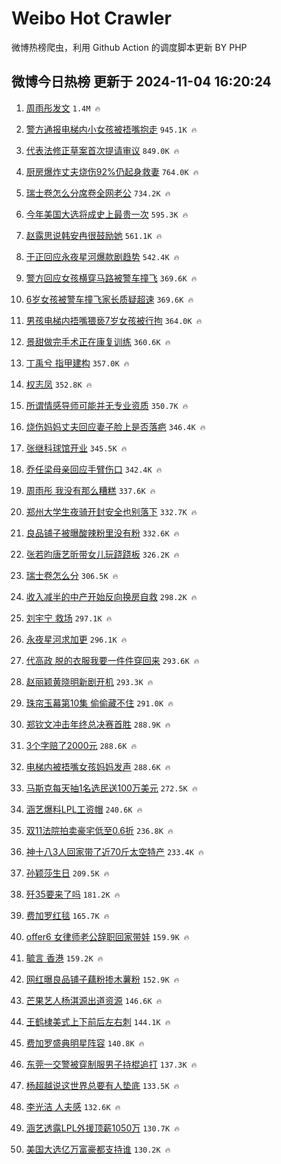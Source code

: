 # Weibo Hot Crawler 



微博热榜爬虫，利用 Github Action 的调度脚本更新 BY PHP 


## 微博今日热榜 更新于 2024-11-04 16:20:24 
1. [周雨彤发文](https://s.weibo.com/weibo?q=%23%E5%91%A8%E9%9B%A8%E5%BD%A4%E5%8F%91%E6%96%87%23&t=31&band_rank=1&Refer=top) `1.4M 🔥` 

1. [警方通报电梯内小女孩被捂嘴抱走](https://s.weibo.com/weibo?q=%23%E8%AD%A6%E6%96%B9%E9%80%9A%E6%8A%A5%E7%94%B5%E6%A2%AF%E5%86%85%E5%B0%8F%E5%A5%B3%E5%AD%A9%E8%A2%AB%E6%8D%82%E5%98%B4%E6%8A%B1%E8%B5%B0%23&t=31&band_rank=2&Refer=top) `945.1K 🔥` 

1. [代表法修正草案首次提请审议](https://s.weibo.com/weibo?q=%23%E4%BB%A3%E8%A1%A8%E6%B3%95%E4%BF%AE%E6%AD%A3%E8%8D%89%E6%A1%88%E9%A6%96%E6%AC%A1%E6%8F%90%E8%AF%B7%E5%AE%A1%E8%AE%AE%23&t=31&band_rank=3&Refer=top) `849.0K 🔥` 

1. [厨房爆炸丈夫烧伤92%仍起身救妻](https://s.weibo.com/weibo?q=%23%E5%8E%A8%E6%88%BF%E7%88%86%E7%82%B8%E4%B8%88%E5%A4%AB%E7%83%A7%E4%BC%A492%25%E4%BB%8D%E8%B5%B7%E8%BA%AB%E6%95%91%E5%A6%BB%23&t=31&band_rank=4&Refer=top) `764.0K 🔥` 

1. [瑞士卷怎么分席卷全网老公](https://s.weibo.com/weibo?q=%23%E7%91%9E%E5%A3%AB%E5%8D%B7%E6%80%8E%E4%B9%88%E5%88%86%E5%B8%AD%E5%8D%B7%E5%85%A8%E7%BD%91%E8%80%81%E5%85%AC%23&t=31&band_rank=5&Refer=top) `734.2K 🔥` 

1. [今年美国大选将成史上最贵一次](https://s.weibo.com/weibo?q=%23%E4%BB%8A%E5%B9%B4%E7%BE%8E%E5%9B%BD%E5%A4%A7%E9%80%89%E5%B0%86%E6%88%90%E5%8F%B2%E4%B8%8A%E6%9C%80%E8%B4%B5%E4%B8%80%E6%AC%A1%23&t=31&band_rank=6&Refer=top) `595.3K 🔥` 

1. [赵露思说韩安冉很鼓励她](https://s.weibo.com/weibo?q=%23%E8%B5%B5%E9%9C%B2%E6%80%9D%E8%AF%B4%E9%9F%A9%E5%AE%89%E5%86%89%E5%BE%88%E9%BC%93%E5%8A%B1%E5%A5%B9%23&t=31&band_rank=7&Refer=top) `561.1K 🔥` 

1. [于正回应永夜星河爆款剧趋势](https://s.weibo.com/weibo?q=%23%E4%BA%8E%E6%AD%A3%E5%9B%9E%E5%BA%94%E6%B0%B8%E5%A4%9C%E6%98%9F%E6%B2%B3%E7%88%86%E6%AC%BE%E5%89%A7%E8%B6%8B%E5%8A%BF%23&t=31&band_rank=8&Refer=top) `542.4K 🔥` 

1. [警方回应女孩横穿马路被警车撞飞](https://s.weibo.com/weibo?q=%23%E8%AD%A6%E6%96%B9%E5%9B%9E%E5%BA%94%E5%A5%B3%E5%AD%A9%E6%A8%AA%E7%A9%BF%E9%A9%AC%E8%B7%AF%E8%A2%AB%E8%AD%A6%E8%BD%A6%E6%92%9E%E9%A3%9E%23&t=31&band_rank=9&Refer=top) `369.6K 🔥` 

1. [6岁女孩被警车撞飞家长质疑超速](https://s.weibo.com/weibo?q=%236%E5%B2%81%E5%A5%B3%E5%AD%A9%E8%A2%AB%E8%AD%A6%E8%BD%A6%E6%92%9E%E9%A3%9E%E5%AE%B6%E9%95%BF%E8%B4%A8%E7%96%91%E8%B6%85%E9%80%9F%23&t=31&band_rank=10&Refer=top) `369.6K 🔥` 

1. [男孩电梯内捂嘴猥亵7岁女孩被行拘](https://s.weibo.com/weibo?q=%23%E7%94%B7%E5%AD%A9%E7%94%B5%E6%A2%AF%E5%86%85%E6%8D%82%E5%98%B4%E7%8C%A5%E4%BA%B57%E5%B2%81%E5%A5%B3%E5%AD%A9%E8%A2%AB%E8%A1%8C%E6%8B%98%23&t=31&band_rank=11&Refer=top) `364.0K 🔥` 

1. [景甜做完手术正在康复训练](https://s.weibo.com/weibo?q=%23%E6%99%AF%E7%94%9C%E5%81%9A%E5%AE%8C%E6%89%8B%E6%9C%AF%E6%AD%A3%E5%9C%A8%E5%BA%B7%E5%A4%8D%E8%AE%AD%E7%BB%83%23&t=31&band_rank=12&Refer=top) `360.6K 🔥` 

1. [丁禹兮 指甲建构](https://s.weibo.com/weibo?q=%E4%B8%81%E7%A6%B9%E5%85%AE%20%E6%8C%87%E7%94%B2%E5%BB%BA%E6%9E%84&t=31&band_rank=13&Refer=top) `357.0K 🔥` 

1. [权志凤](https://s.weibo.com/weibo?q=%E6%9D%83%E5%BF%97%E5%87%A4&t=31&band_rank=14&Refer=top) `352.8K 🔥` 

1. [所谓情感导师可能并无专业资质](https://s.weibo.com/weibo?q=%23%E6%89%80%E8%B0%93%E6%83%85%E6%84%9F%E5%AF%BC%E5%B8%88%E5%8F%AF%E8%83%BD%E5%B9%B6%E6%97%A0%E4%B8%93%E4%B8%9A%E8%B5%84%E8%B4%A8%23&t=31&band_rank=15&Refer=top) `350.7K 🔥` 

1. [烧伤妈妈丈夫回应妻子脸上是否落疤](https://s.weibo.com/weibo?q=%23%E7%83%A7%E4%BC%A4%E5%A6%88%E5%A6%88%E4%B8%88%E5%A4%AB%E5%9B%9E%E5%BA%94%E5%A6%BB%E5%AD%90%E8%84%B8%E4%B8%8A%E6%98%AF%E5%90%A6%E8%90%BD%E7%96%A4%23&t=31&band_rank=16&Refer=top) `346.4K 🔥` 

1. [张继科球馆开业](https://s.weibo.com/weibo?q=%E5%BC%A0%E7%BB%A7%E7%A7%91%E7%90%83%E9%A6%86%E5%BC%80%E4%B8%9A&t=31&band_rank=17&Refer=top) `345.5K 🔥` 

1. [乔任梁母亲回应手臂伤口](https://s.weibo.com/weibo?q=%23%E4%B9%94%E4%BB%BB%E6%A2%81%E6%AF%8D%E4%BA%B2%E5%9B%9E%E5%BA%94%E6%89%8B%E8%87%82%E4%BC%A4%E5%8F%A3%23&t=31&band_rank=18&Refer=top) `342.4K 🔥` 

1. [周雨彤 我没有那么糟糕](https://s.weibo.com/weibo?q=%E5%91%A8%E9%9B%A8%E5%BD%A4%20%E6%88%91%E6%B2%A1%E6%9C%89%E9%82%A3%E4%B9%88%E7%B3%9F%E7%B3%95&t=31&band_rank=19&Refer=top) `337.6K 🔥` 

1. [郑州大学生夜骑开封安全也别落下](https://s.weibo.com/weibo?q=%23%E9%83%91%E5%B7%9E%E5%A4%A7%E5%AD%A6%E7%94%9F%E5%A4%9C%E9%AA%91%E5%BC%80%E5%B0%81%E5%AE%89%E5%85%A8%E4%B9%9F%E5%88%AB%E8%90%BD%E4%B8%8B%23&t=31&band_rank=20&Refer=top) `332.7K 🔥` 

1. [良品铺子被曝酸辣粉里没有粉](https://s.weibo.com/weibo?q=%23%E8%89%AF%E5%93%81%E9%93%BA%E5%AD%90%E8%A2%AB%E6%9B%9D%E9%85%B8%E8%BE%A3%E7%B2%89%E9%87%8C%E6%B2%A1%E6%9C%89%E7%B2%89%23&t=31&band_rank=21&Refer=top) `332.6K 🔥` 

1. [张若昀唐艺昕带女儿玩跷跷板](https://s.weibo.com/weibo?q=%23%E5%BC%A0%E8%8B%A5%E6%98%80%E5%94%90%E8%89%BA%E6%98%95%E5%B8%A6%E5%A5%B3%E5%84%BF%E7%8E%A9%E8%B7%B7%E8%B7%B7%E6%9D%BF%23&t=31&band_rank=22&Refer=top) `326.2K 🔥` 

1. [瑞士卷怎么分](https://s.weibo.com/weibo?q=%E7%91%9E%E5%A3%AB%E5%8D%B7%E6%80%8E%E4%B9%88%E5%88%86&t=31&band_rank=23&Refer=top) `306.5K 🔥` 

1. [收入减半的中产开始反向换房自救](https://s.weibo.com/weibo?q=%23%E6%94%B6%E5%85%A5%E5%87%8F%E5%8D%8A%E7%9A%84%E4%B8%AD%E4%BA%A7%E5%BC%80%E5%A7%8B%E5%8F%8D%E5%90%91%E6%8D%A2%E6%88%BF%E8%87%AA%E6%95%91%23&t=31&band_rank=24&Refer=top) `298.2K 🔥` 

1. [刘宇宁 救场](https://s.weibo.com/weibo?q=%E5%88%98%E5%AE%87%E5%AE%81%20%E6%95%91%E5%9C%BA&t=31&band_rank=25&Refer=top) `297.1K 🔥` 

1. [永夜星河求加更](https://s.weibo.com/weibo?q=%E6%B0%B8%E5%A4%9C%E6%98%9F%E6%B2%B3%E6%B1%82%E5%8A%A0%E6%9B%B4&t=31&band_rank=26&Refer=top) `296.1K 🔥` 

1. [代高政 脱的衣服我要一件件穿回来](https://s.weibo.com/weibo?q=%E4%BB%A3%E9%AB%98%E6%94%BF%20%E8%84%B1%E7%9A%84%E8%A1%A3%E6%9C%8D%E6%88%91%E8%A6%81%E4%B8%80%E4%BB%B6%E4%BB%B6%E7%A9%BF%E5%9B%9E%E6%9D%A5&t=31&band_rank=27&Refer=top) `293.6K 🔥` 

1. [赵丽颖黄晓明新剧开机](https://s.weibo.com/weibo?q=%23%E8%B5%B5%E4%B8%BD%E9%A2%96%E9%BB%84%E6%99%93%E6%98%8E%E6%96%B0%E5%89%A7%E5%BC%80%E6%9C%BA%23&t=31&band_rank=28&Refer=top) `293.3K 🔥` 

1. [珠帘玉幕第10集 偷偷藏不住](https://s.weibo.com/weibo?q=%E7%8F%A0%E5%B8%98%E7%8E%89%E5%B9%95%E7%AC%AC10%E9%9B%86%20%E5%81%B7%E5%81%B7%E8%97%8F%E4%B8%8D%E4%BD%8F&t=31&band_rank=29&Refer=top) `291.0K 🔥` 

1. [郑钦文冲击年终总决赛首胜](https://s.weibo.com/weibo?q=%23%E9%83%91%E9%92%A6%E6%96%87%E5%86%B2%E5%87%BB%E5%B9%B4%E7%BB%88%E6%80%BB%E5%86%B3%E8%B5%9B%E9%A6%96%E8%83%9C%23&t=31&band_rank=30&Refer=top) `288.9K 🔥` 

1. [3个字赔了2000元](https://s.weibo.com/weibo?q=%233%E4%B8%AA%E5%AD%97%E8%B5%94%E4%BA%862000%E5%85%83%23&t=31&band_rank=31&Refer=top) `288.6K 🔥` 

1. [电梯内被捂嘴女孩妈妈发声](https://s.weibo.com/weibo?q=%23%E7%94%B5%E6%A2%AF%E5%86%85%E8%A2%AB%E6%8D%82%E5%98%B4%E5%A5%B3%E5%AD%A9%E5%A6%88%E5%A6%88%E5%8F%91%E5%A3%B0%23&t=31&band_rank=32&Refer=top) `288.6K 🔥` 

1. [马斯克每天抽1名选民送100万美元](https://s.weibo.com/weibo?q=%23%E9%A9%AC%E6%96%AF%E5%85%8B%E6%AF%8F%E5%A4%A9%E6%8A%BD1%E5%90%8D%E9%80%89%E6%B0%91%E9%80%81100%E4%B8%87%E7%BE%8E%E5%85%83%23&t=31&band_rank=33&Refer=top) `272.5K 🔥` 

1. [涵艺爆料LPL工资帽](https://s.weibo.com/weibo?q=%23%E6%B6%B5%E8%89%BA%E7%88%86%E6%96%99LPL%E5%B7%A5%E8%B5%84%E5%B8%BD%23&t=31&band_rank=34&Refer=top) `240.6K 🔥` 

1. [双11法院拍卖豪宅低至0.6折](https://s.weibo.com/weibo?q=%23%E5%8F%8C11%E6%B3%95%E9%99%A2%E6%8B%8D%E5%8D%96%E8%B1%AA%E5%AE%85%E4%BD%8E%E8%87%B30.6%E6%8A%98%23&t=31&band_rank=35&Refer=top) `236.8K 🔥` 

1. [神十八3人回家带了近70斤太空特产](https://s.weibo.com/weibo?q=%23%E7%A5%9E%E5%8D%81%E5%85%AB3%E4%BA%BA%E5%9B%9E%E5%AE%B6%E5%B8%A6%E4%BA%86%E8%BF%9170%E6%96%A4%E5%A4%AA%E7%A9%BA%E7%89%B9%E4%BA%A7%23&t=31&band_rank=36&Refer=top) `233.4K 🔥` 

1. [孙颖莎生日](https://s.weibo.com/weibo?q=%E5%AD%99%E9%A2%96%E8%8E%8E%E7%94%9F%E6%97%A5&t=31&band_rank=37&Refer=top) `209.5K 🔥` 

1. [歼35要来了吗](https://s.weibo.com/weibo?q=%23%E6%AD%BC35%E8%A6%81%E6%9D%A5%E4%BA%86%E5%90%97%23&t=31&band_rank=38&Refer=top) `181.2K 🔥` 

1. [费加罗红毯](https://s.weibo.com/weibo?q=%E8%B4%B9%E5%8A%A0%E7%BD%97%E7%BA%A2%E6%AF%AF&t=31&band_rank=39&Refer=top) `165.7K 🔥` 

1. [offer6 女律师老公辞职回家带娃](https://s.weibo.com/weibo?q=offer6%20%E5%A5%B3%E5%BE%8B%E5%B8%88%E8%80%81%E5%85%AC%E8%BE%9E%E8%81%8C%E5%9B%9E%E5%AE%B6%E5%B8%A6%E5%A8%83&t=31&band_rank=40&Refer=top) `159.9K 🔥` 

1. [毓言 香港](https://s.weibo.com/weibo?q=%E6%AF%93%E8%A8%80%20%E9%A6%99%E6%B8%AF&t=31&band_rank=41&Refer=top) `159.2K 🔥` 

1. [网红曝良品铺子藕粉掺木薯粉](https://s.weibo.com/weibo?q=%23%E7%BD%91%E7%BA%A2%E6%9B%9D%E8%89%AF%E5%93%81%E9%93%BA%E5%AD%90%E8%97%95%E7%B2%89%E6%8E%BA%E6%9C%A8%E8%96%AF%E7%B2%89%23&t=31&band_rank=42&Refer=top) `152.9K 🔥` 

1. [芒果艺人杨淇源出道资源](https://s.weibo.com/weibo?q=%E8%8A%92%E6%9E%9C%E8%89%BA%E4%BA%BA%E6%9D%A8%E6%B7%87%E6%BA%90%E5%87%BA%E9%81%93%E8%B5%84%E6%BA%90&t=31&band_rank=43&Refer=top) `146.6K 🔥` 

1. [王鹤棣美式上下前后左右刺](https://s.weibo.com/weibo?q=%E7%8E%8B%E9%B9%A4%E6%A3%A3%E7%BE%8E%E5%BC%8F%E4%B8%8A%E4%B8%8B%E5%89%8D%E5%90%8E%E5%B7%A6%E5%8F%B3%E5%88%BA&t=31&band_rank=44&Refer=top) `144.1K 🔥` 

1. [费加罗盛典明星阵容](https://s.weibo.com/weibo?q=%23%E8%B4%B9%E5%8A%A0%E7%BD%97%E7%9B%9B%E5%85%B8%E6%98%8E%E6%98%9F%E9%98%B5%E5%AE%B9%23&t=31&band_rank=45&Refer=top) `140.8K 🔥` 

1. [东莞一交警被穿制服男子持棍追打](https://s.weibo.com/weibo?q=%23%E4%B8%9C%E8%8E%9E%E4%B8%80%E4%BA%A4%E8%AD%A6%E8%A2%AB%E7%A9%BF%E5%88%B6%E6%9C%8D%E7%94%B7%E5%AD%90%E6%8C%81%E6%A3%8D%E8%BF%BD%E6%89%93%23&t=31&band_rank=46&Refer=top) `137.3K 🔥` 

1. [杨超越说这世界总要有人垫底](https://s.weibo.com/weibo?q=%E6%9D%A8%E8%B6%85%E8%B6%8A%E8%AF%B4%E8%BF%99%E4%B8%96%E7%95%8C%E6%80%BB%E8%A6%81%E6%9C%89%E4%BA%BA%E5%9E%AB%E5%BA%95&t=31&band_rank=47&Refer=top) `133.5K 🔥` 

1. [李光洁 人夫感](https://s.weibo.com/weibo?q=%E6%9D%8E%E5%85%89%E6%B4%81%20%E4%BA%BA%E5%A4%AB%E6%84%9F&t=31&band_rank=48&Refer=top) `132.6K 🔥` 

1. [涵艺透露LPL外援顶薪1050万](https://s.weibo.com/weibo?q=%23%E6%B6%B5%E8%89%BA%E9%80%8F%E9%9C%B2LPL%E5%A4%96%E6%8F%B4%E9%A1%B6%E8%96%AA1050%E4%B8%87%23&t=31&band_rank=49&Refer=top) `130.7K 🔥` 

1. [美国大选亿万富豪都支持谁](https://s.weibo.com/weibo?q=%23%E7%BE%8E%E5%9B%BD%E5%A4%A7%E9%80%89%E4%BA%BF%E4%B8%87%E5%AF%8C%E8%B1%AA%E9%83%BD%E6%94%AF%E6%8C%81%E8%B0%81%23&t=31&band_rank=50&Refer=top) `130.2K 🔥` 


